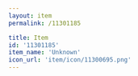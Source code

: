```yaml
---
layout: item
permalink: /11301185

title: Item
id: '11301185'
item_name: 'Unknown'
icon_url: 'item/icon/11300695.png'
---
```

